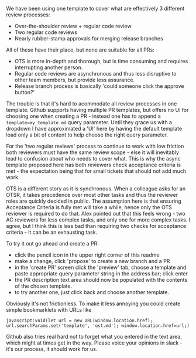 We have been using one template to cover what are effectively 3 different review processes:
- Over-the-shoulder review + regular code review
- Two regular code reviews
- Nearly rubber-stamp approvals for merging release branches

All of these have their place, but none are suitable for all PRs:
- OTS is more in-depth and thorough, but is time consuming and requires interrupting another person.
- Regular code reviews are asynchronous and thus less disruptive to other team members, but provide less assurance.
- Release branch process is basically 'could someone click the approve button?'

The trouble is that it's hard to acommodate all review processes in one template. Github supports having multiple PR templates, but offers no UI for choosing one when creating a PR - instead one has to append a `template=my_template.md` query parameter. Until they grace us with a dropdown I have approximated a 'UI' here by having the default template load only a bit of content to help choose the right query parameter.

For the 'two regular reviews' process to continue to work with low friction both reviewers must have the same review scope - else it will inevitably lead to confusion about who needs to cover what. This is why the async template proposed here has both reviewers check acceptance criteria is met - the expectation being that for small tickets that should not add much work.

OTS is a different story as it is synchronous. When a colleague asks for an OTSR, it takes precedence over most other tasks and thus the reviewer roles are quickly decided in public. The assumption here is that ensuring Acceptance Criteria is fully met will take a while, hence only the OTS reviewer is required to do that. 
Alex pointed out that this feels wrong - two AC reviewers for less complex tasks, and only one for more complex tasks. I agree, but I think this is less bad than requiring two checks for acceptance criteria - it can be an exhausting task.



To try it out go ahead and create a PR:
- click the pencil icon in the upper right corner of this readme
- make a change, click 'propose' to create a new branch and a PR
- in the 'create PR' screen click the 'preview' tab, choose a template and paste appropriate query parameter string in the address bar; click enter
- the PR description text area should now be populated with the contents of the chosen template.
- to try another one, just click back and choose another template.

Obviously it's not frictionless. To make it less annoying you could create simple bookmarklets with URLs like 
```
javascript:void(let url = new URL(window.location.href); url.searchParams.set('template', 'ost.md'); window.location.href=url;)
```
Github also tries real hard not to forget what you entered in the text area, which might at times get in the way.
Please voice your opinions in slack - it's our process, it should work for us.

